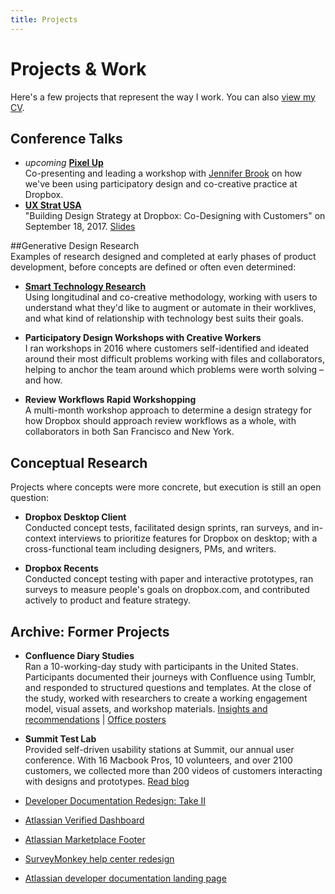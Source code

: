 ```yaml
---
title: Projects
---
```


# Projects & Work

Here's a few projects that represent the way I work. You can also [view my CV](/resume/).

## Conference Talks

* _upcoming_ [**Pixel Up**](https://pixelup.co.za/) <br> Co-presenting and leading a workshop with [Jennifer Brook](http://jenniferbrook.com/) on how we've been using participatory design and co-creative practice at Dropbox.  
* [**UX Strat USA**](http://www.uxstrat.com/usa/) <br> "Building Design Strategy at Dropbox: Co-Designing with Customers" on September 18, 2017.  [Slides](https://www.slideshare.net/UXSTRAT/ux-strat-usa-2017-ruth-buchanan-codesigning-dropbox-innovations-with-customers)


##Generative Design Research  
Examples of research designed and completed at early phases of product development, before concepts are defined or often even determined: 

* [**Smart Technology Research**](/projects/smart-tech/) <br> Using longitudinal and co-creative methodology, working with users to understand what they'd like to augment or automate in their worklives, and what kind of relationship with technology best suits their goals.  

* **Participatory Design Workshops with Creative Workers** <br> I ran workshops in 2016 where customers self-identified and ideated around their most difficult problems working with files and collaborators, helping to anchor the team around which problems were worth solving – and how.  

* **Review Workflows Rapid Workshopping** <br> A multi-month workshop approach to determine a design strategy for how Dropbox should approach review workflows as a whole, with collaborators in both San Francisco and New York. 



## Conceptual Research
Projects where concepts were more concrete, but execution is still an open question: 

* __Dropbox Desktop Client__  
  Conducted concept tests, facilitated design sprints, ran surveys, and in-context interviews 
  to prioritize features for Dropbox on desktop; with a cross-functional team including 
  designers, PMs, and writers.  

* __Dropbox Recents__   
  Conducted concept testing with paper and interactive prototypes, ran surveys to measure people's goals on 
  dropbox.com, and contributed actively to product and feature strategy.  




## Archive: Former Projects  

* **Confluence Diary Studies**<br>  Ran a 10-working-day study with participants in the United States. Participants documented their journeys with Confluence using Tumblr, and responded to structured questions and templates. At the close of the study, worked with researchers to create a working engagement model, visual assets, and workshop materials. <a href="/projects/efi-diary">Insights and recommendations</a> | <a href="/projects/office-posters">Office posters</a>

* **Summit Test Lab** <br>Provided self-driven usability stations at Summit, our annual user conference. With 16 Macbook Pros, 10 volunteers, and over 2100 customers, we collected more than 200 videos of customers interacting with designs and prototypes. [Read blog](http://blogs.atlassian.com/2014/10/user-testing-atlassian-summit/)  

* [Developer Documentation Redesign: Take II](/projects/dac-redesign-take-two/)

* [Atlassian Verified Dashboard](/projects/atlassian-verified-dashboard/)

* [Atlassian Marketplace Footer](/projects/marketplace-footer/)

* [SurveyMonkey help center redesign](/projects/surveymonkey-help-center/)

* [Atlassian developer documentation landing page](/projects/dac-redesign/)